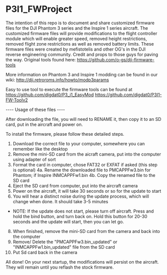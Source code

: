 # P3I1_FWProject

The intention of this repo is to document and share customized firmware files for the DJI Phantom 3 series and the Inspire 1 series aircraft. The customized firmware files will provide modifications to the flight controller module which will enable greater speed, removed height restrictions, removed flight zone restrictions as well as removed battery limits. These firmware files were created by 
mefistotelis and other OG's in the DJI reverse engineering community. Credit and props to those guys for paving the way. Original tools found here: 
https://github.com/o-gs/dji-firmware-tools

More information on Phantom 3 and Inspire 1 modding can be found in our wiki: http://dji.retroroms.info/howto/modp3params

Easy to use tool to execute the firmware tools can be found at 
https://github.com/digdat0/P3_i1_EasyMod
https://github.com/digdat0/P3I1-FW-Toolv2

 ---- Usage of these files ----

After downloading the file, you will need to RENAME it, then copy it to an SD card, put in the aircraft and power on. 

To install the firmware, please follow these detailed steps.

1. Download the correct file to your computer, somewhere you can remember like the desktop
2. Remove the mini-SD card from the aicraft camera, put into the computer using adapter of sort
3. Format the card in computer, chose FAT32 or EXFAT if asked (this step is optional)
4a. Rename the downloaded file to PMCAPPFw3.bin for Phantom; if Inspire INMCAPPFw1.bin
4b. Copy the renamed file to the SD card
5. Eject the SD card from computer, put into the aircraft camera
6. Power on the aircraft, it will take 30 seconds or so for the update to start
7. You will hear a distinct noise during the update process, which will change when done. It should take 3-5 minutes
 - NOTE: If the update does not start, please turn off aircraft. Press and hold the bind button, and turn back on. Hold this button for 20-30 seconds and the update will start, then you can let go.
8. When finished, remove the mini-SD card from the camera and back into the computer
9. Remove/ Delete the "PMCAPPFw3.bin_updated" or "INMCAPPFw1.bin_updated" file from the SD card
10. Put Sd card back in the camera

All done!  On your next startup, the modifications will persist on the aircraft. They will remain until you reflash the stock firmware. 






